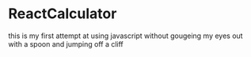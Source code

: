 # ReactCalculator

this is my first attempt at using javascript without gougeing my eyes out with a spoon and jumping off a cliff
